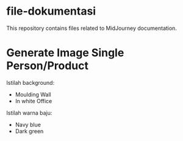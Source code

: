 # file-dokumentasi
This repository contains files related to MidJourney documentation.

# Generate Image Single Person/Product
Istilah background:
- Moulding Wall
- In white Office 

Istilah warna baju:
- Navy blue
- Dark green
